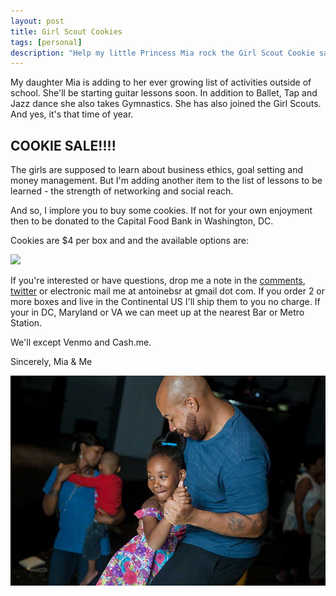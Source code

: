```yaml
---
layout: post
title: Girl Scout Cookies
tags: [personal]
description: "Help my little Princess Mia rock the Girl Scout Cookie sale."
---
```


My daughter Mia is adding to her ever growing list of activities outside of school. She'll be starting guitar lessons soon. In addition to Ballet, Tap and Jazz dance she also takes Gymnastics. She has also joined the Girl Scouts. And yes, it's that time of year.

## COOKIE SALE!!!!

The girls are supposed to learn about business ethics, goal setting and money management. But I'm adding another item to the list of lessons to be learned - the strength of networking and social reach.

And so, I implore you to buy some cookies. If not for your own enjoyment then to be donated to the Capital Food Bank in Washington, DC.

Cookies are $4 per box and and the available options are:

![](http://i.stack.imgur.com/t6bXW.png)

If you're interested or have questions, drop me a note in the [comments](#dsq-app1), [twitter](http://twitter.com/aebsr) or electronic mail me at antoinebsr at gmail dot com. If you order 2 or more boxes and live in the Continental US I'll ship them to you no charge. If your in DC, Maryland or VA we can meet up at the nearest Bar or Metro Station.

We'll except Venmo and Cash.me.

Sincerely,
Mia & Me

![](/assets/media/miaandme.jpg)
